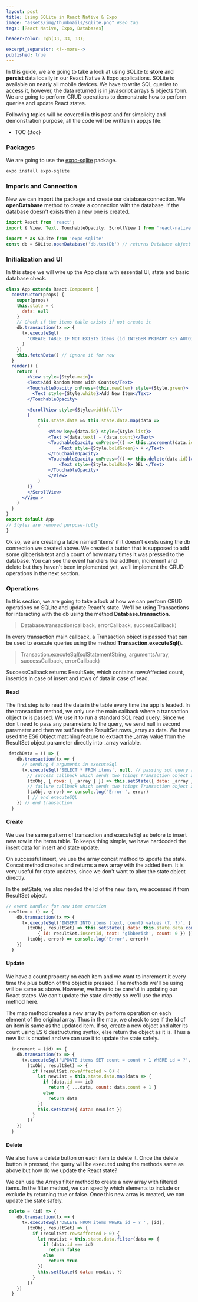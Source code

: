 ```yaml
---
layout: post
title: Using SQLite in React Native & Expo
image: "assets/img/thumbnails/sqlite.png" #seo tag
tags: [React Native, Expo, Databases]

header-color: rgb(33, 33, 33);

excerpt_separator: <!--more-->
published: true
---
```


In this guide, we are going to take a look at using SQLite to **store** and **persist** data locally in our React Native & Expo applications. SQLite is available on nearly all mobile devices. We have to write SQL queries to access it, however, the data returned is in javascript arrays & objects form. We are going to perform CRUD operations to demonstrate how to perform queries and update React states.
 <!--more-->

Following topics will be covered in this post and for simplicity and demonstration purpose, all the code will be written in app.js file:
* TOC
{:toc}


### Packages
We are going to use the [expo-sqlite](https://docs.expo.io/versions/latest/sdk/sqlite/) package.
```bash
expo install expo-sqlite
```

### Imports and Connection
New we can import the package and create our database connection. We **openDatabase** method to create a connection with the database. If the database doesn't exists then a new one is created.

```javascript
import React from 'react';
import { View, Text, TouchableOpacity, ScrollView } from 'react-native';

import * as SQLite from 'expo-sqlite'
const db = SQLite.openDatabase('db.testDb') // returns Database object
```

### Initialization and UI
In this stage we will wire up the App class with essential UI, state and basic database check.

```jsx
class App extends React.Component {
  constructor(props) {
    super(props)
    this.state = {
      data: null
    }
    // Check if the items table exists if not create it
    db.transaction(tx => {
      tx.executeSql(
        'CREATE TABLE IF NOT EXISTS items (id INTEGER PRIMARY KEY AUTOINCREMENT, text TEXT, count INT)'
      )
    })
    this.fetchData() // ignore it for now
  }
  render() {
    return (
        <View style={Style.main}>
        <Text>Add Random Name with Counts</Text>
        <TouchableOpacity onPress={this.newItem} style={Style.green}>
          <Text style={Style.white}>Add New Item</Text>
        </TouchableOpacity>

        <ScrollView style={Style.widthfull}>
        {
            this.state.data && this.state.data.map(data =>
            (
                <View key={data.id} style={Style.list}>
                <Text >{data.text} - {data.count}</Text>
                <TouchableOpacity onPress={() => this.increment(data.id)}>
                    <Text style={Style.boldGreen}> + </Text>
                </TouchableOpacity>
                <TouchableOpacity onPress={() => this.delete(data.id)}>
                    <Text style={Style.boldRed}> DEL </Text>
                </TouchableOpacity>
                </View>
            )
        )}
        </ScrollView>
      </View >
    )
  }
}
export default App
// Styles are removed purpose-fully 
}
```
Ok so, we are creating a table named 'items' if it doesn't exists using the db connection we created above. We created a button that is supposed to add some gibberish text and a count of how many times it was pressed to the database. You can see the event handlers like addItem, increment and delete but they haven't been implemented yet, we'll implement the CRUD operations in the next section.

### Operations
In this section, we are going to take a look at how we can perform CRUD operations on SQLite and update React's state. We'll be using Transactions for interacting with the db using the method **Database.transaction**.
> Database.transaction(callback, errorCallback, successCallback)

In every transaction main callback, a Transaction object is passed that can be used to execute queries using the method **Transaction.executeSql()**.
> Transaction.executeSql(sqlStatementString, argumentsArray, successCallback, errorCallback)

SuccessCallback returns ResultSets, which contains rowsAffected count, insertIds in case of insert and rows of data in case of read.


#### Read
The first step is to read the data in the table every time the app is leaded. In the transaction method, we only use the main callback where a transaction object *tx* is passed. We use it to run a standard SQL read query. Since we don't need to pass any parameters to the query, we send null in second parameter and then we setState the ResultSet.rows._array as data. We have used the ES6 Object matching feature to extract the _array value from the ResultSet object parameter directly into _array variable.
```jsx
 fetchData = () => {
    db.transaction(tx => {
      // sending 4 arguments in executeSql
      tx.executeSql('SELECT * FROM items', null, // passing sql query and parameters:null
        // success callback which sends two things Transaction object and ResultSet Object
        (txObj, { rows: { _array } }) => this.setState({ data: _array }) 
        // failure callback which sends two things Transaction object and Error
        (txObj, error) => console.log('Error ', error)
        ) // end executeSQL
    }) // end transaction
  }
```
#### Create
We use the same pattern of transaction and executeSql as before to insert new row in the items table. To keeps thing simple, we have hardcoded the insert data for insert and state update. 

On successful insert, we use the array concat method to update the state. Concat method creates and returns a new array with the added item. It is very useful for state updates, since we don't want to alter the state object directly.

 In the setState, we also needed the Id of the new item,  we accessed it from ResultSet object.
```javascript
// event handler for new item creation
 newItem = () => {
    db.transaction(tx => {
      tx.executeSql('INSERT INTO items (text, count) values (?, ?)', ['gibberish', 0],
        (txObj, resultSet) => this.setState({ data: this.state.data.concat(
            { id: resultSet.insertId, text: 'gibberish', count: 0 }) }),
        (txObj, error) => console.log('Error', error))
    })
  }
```
#### Update
We have a count property on each item and we want to increment it every time the plus button of the object is pressed. The methods we'll be using will be same as above. However, we have to be careful in updating our React states. We can't update the state directly so we'll use the map method here. 

The map method creates a new array by perform operation on each element of the original array. Thus in the map, we check to see if the Id of an item is same as the updated item. If so, create a new object and alter its count using ES 6 destructuring syntax, else return the object as it is. Thus a new list is created and we can use it to update the state safely.
```jsx
  increment = (id) => {
    db.transaction(tx => {
      tx.executeSql('UPDATE items SET count = count + 1 WHERE id = ?', [id],
        (txObj, resultSet) => {
          if (resultSet.rowsAffected > 0) {
            let newList = this.state.data.map(data => {
              if (data.id === id)
                return { ...data, count: data.count + 1 }
              else
                return data
            })
            this.setState({ data: newList })
          }
        })
    })
  }
```
#### Delete
We also have a delete button on each item to delete it. Once the delete button is pressed, the query will be executed using the methods same as above but how do we update the React state? 

We can use the Arrays filter method to create a new array with filtered items. In the filter method, we can specify which elements to include or exclude by returning true or false. Once this new array is created, we can update the state safely.
```jsx
 delete = (id) => {
    db.transaction(tx => {
      tx.executeSql('DELETE FROM items WHERE id = ? ', [id],
        (txObj, resultSet) => {
          if (resultSet.rowsAffected > 0) {
            let newList = this.state.data.filter(data => {
              if (data.id === id)
                return false
              else
                return true
            })
            this.setState({ data: newList })
          }
        })
    })
  }
```